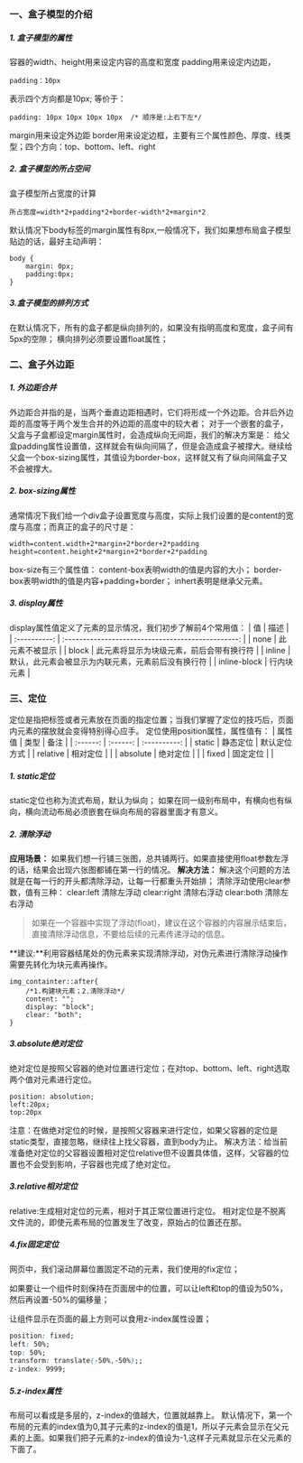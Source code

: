 ### 一、盒子模型的介绍
##### 1. 盒子模型的属性
容器的width、height用来设定内容的高度和宽度
padding用来设定内边距，

```
padding：10px
```
表示四个方向都是10px;
等价于：
```
padding: 10px 10px 10px 10px  /* 顺序是:上右下左*/
```

margin用来设定外边距
border用来设定边框，主要有三个属性颜色、厚度、线类型；四个方向：top、bottom、left、right
##### 2. 盒子模型的所占空间
盒子模型所占宽度的计算
```
所占宽度=width*2+padding*2+border-width*2+margin*2
```
默认情况下body标签的margin属性有8px,一般情况下，我们如果想布局盒子模型贴边的话，最好主动声明：
```
body {
    margin: 0px;
    padding:0px; 
}
```
##### 3.盒子模型的排列方式
在默认情况下，所有的盒子都是纵向排列的，如果没有指明高度和宽度，盒子间有5px的空隙；
横向排列必须要设置float属性；
### 二、盒子外边距
##### 1. 外边距合并
外边距合并指的是，当两个垂直边距相遇时，它们将形成一个外边距。合并后外边距的高度等于两个发生合并的外边距的高度中的较大者；
对于一个嵌套的盒子，父盒与子盒都设定margin属性时，会造成纵向无间距，我们的解决方案是：
给父盒padding属性设置值，这样就会有纵向间隔了，但是会造成盒子被撑大。继续给父盒一个box-sizing属性，其值设为border-box，这样就又有了纵向间隔盒子又不会被撑大。
##### 2. box-sizing属性
通常情况下我们给一个div盒子设置宽度与高度，实际上我们设置的是content的宽度与高度；而真正的盒子的尺寸是：
```
width=content.width+2*margin+2*border+2*padding
height=content.height+2*margin+2*border+2*padding
```
box-size有三个属性值：
content-box表明width的值是内容的大小；
border-box表明width的值是内容+padding+border；
inhert表明是继承父元素。
##### 3. display属性
display属性值定义了元素的显示情况，我们初步了解前4个常用值：
|      值      |                        描述                        |
| :----------: | :------------------------------------------------: |
|     none     |                   此元素不被显示                   |
|    block     |      此元素将显示为块级元素，前后会带有换行符      |
|    inline    | 默认，此元素会被显示为内联元素，元素前后没有换行符 |
| inline-block |                     行内块元素                     |

### 三、定位
定位是指把标签或者元素放在页面的指定位置；当我们掌握了定位的技巧后，页面内元素的摆放就会变得特别得心应手。
 定位使用position属性，属性值有：
|  属性值  |   类型   |     备注     |
| :------: | :------: | :----------: |
|  static  | 静态定位 | 默认定位方式 |
| relative | 相对定位 |              |
| absolute | 绝对定位 |              |
|  fixed   | 固定定位 |              |
##### 1. static定位
static定位也称为流式布局，默认为纵向；
如果在同一级别布局中，有横向也有纵向，横向流动布局必须嵌套在纵向布局的容器里面才有意义。
##### 2. 清除浮动
**应用场景：**
如果我们想一行铺三张图，总共铺两行。如果直接使用float参数左浮的话，结果会出现六张图都铺在第一行的情况。
**解决方法：**
解决这个问题的方法就是在每一行的开头都清除浮动，让每一行都重头开始排；
清除浮动使用clear参数，值有三种：
clear:left 清除左浮动
clear:right 清除右浮动
clear:both 清除左右浮动
> 如果在一个容器中实现了浮动(float)，建议在这个容器的内容展示结束后，直接清除浮动信息，不要给后续的元素传递浮动的信息。

**建议:**利用容器结尾处的伪元素来实现清除浮动，对伪元素进行清除浮动操作需要先转化为块元素再操作。
```
img_containter::after{
    /*1.构建块元素；2.清除浮动*/
    content: "";
    display: "block";
    clear: "both";
}
```
##### 3.absolute绝对定位
绝对定位是按照父容器的绝对位置进行定位；在对top、bottom、left、right选取两个值对元素进行定位。
```
position: absolution;
left:20px;
top:20px
```
注意：在做绝对定位的时候，是按照父容器来进行定位，如果父容器的定位是static类型，直接忽略，继续往上找父容器，直到body为止。
解决方法：给当前准备绝对定位的父容器设置相对定位relative但不设置具体值，这样，父容器的位置也不会受到影响，子容器也完成了绝对定位。
##### 3.relative相对定位
relative:生成相对定位的元素，相对于其正常位置进行定位。
相对定位是不脱离文件流的，即使元素布局的位置发生了改变，原始占的位置还在那。
##### 4.fix固定定位
网页中，我们滚动屏幕位置固定不动的元素，我们使用的fix定位；

如果要让一个组件时刻保持在页面居中的位置，可以让left和top的值设为50%，然后再设置-50%的偏移量；

让组件显示在页面的最上方则可以食用z-index属性设置；

```css
position: fixed;
left: 50%;
top: 50%;
transform: translate(-50%,-50%);;
z-index: 9999;
```

##### 5.z-index属性

布局可以看成是多层的，z-index的值越大，位置就越靠上。
默认情况下，第一个布局的元素的index值为0,其子元素的z-index的值是1，所以子元素会显示在父元素的上面。如果我们把子元素的z-index的值设为-1,这样子元素就显示在父元素的下面了。 